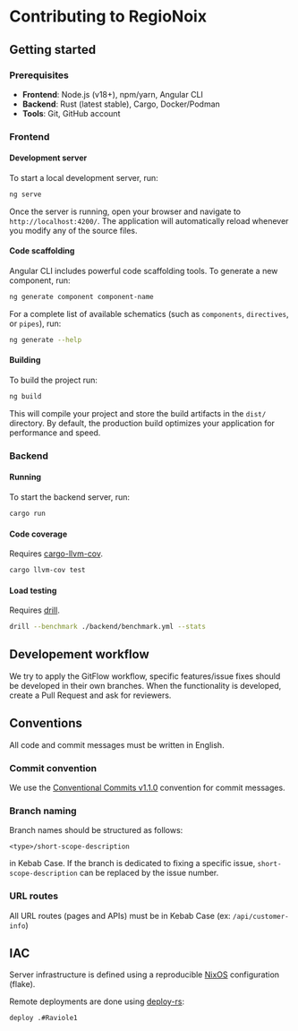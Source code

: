 # Contributing to RegioNoix

## Getting started

### **Prerequisites**

- **Frontend**: Node.js (v18+), npm/yarn, Angular CLI
- **Backend**: Rust (latest stable), Cargo, Docker/Podman
- **Tools**: Git, GitHub account

### Frontend

#### Development server

To start a local development server, run:

```bash
ng serve
```

Once the server is running, open your browser and navigate to
`http://localhost:4200/`. The application will automatically reload whenever you
modify any of the source files.

#### Code scaffolding

Angular CLI includes powerful code scaffolding tools. To generate a new
component, run:

```bash
ng generate component component-name
```

For a complete list of available schematics (such as `components`, `directives`,
or `pipes`), run:

```bash
ng generate --help
```

#### Building

To build the project run:

```bash
ng build
```

This will compile your project and store the build artifacts in the `dist/`
directory. By default, the production build optimizes your application for
performance and speed.

### Backend

#### Running

To start the backend server, run:

```bash
cargo run
```

#### Code coverage

Requires [cargo-llvm-cov](https://crates.io/crates/cargo-llvm-cov).

```bash
cargo llvm-cov test
```

#### Load testing

Requires [drill](https://crates.io/crates/drill).

```bash
drill --benchmark ./backend/benchmark.yml --stats
```

## Developement workflow

We try to apply the GitFlow workflow, specific features/issue fixes should be
developed in their own branches. When the functionality is developed, create a
Pull Request and ask for reviewers.

## Conventions

All code and commit messages must be written in English.

### Commit convention

We use the
[Conventional Commits v1.1.0](https://www.conventionalcommits.org/en/v1.0.0/)
convention for commit messages.

### Branch naming

Branch names should be structured as follows:

```
<type>/short-scope-description
```

in Kebab Case. If the branch is dedicated to fixing a specific issue,
`short-scope-description` can be replaced by the issue number.

### URL routes

All URL routes (pages and APIs) must be in Kebab Case (ex: `/api/customer-info`)

## IAC

Server infrastructure is defined using a reproducible
[NixOS](https://nixos.org/) configuration (flake).

Remote deployments are done using
[deploy-rs](https://github.com/serokell/deploy-rs):

```sh
deploy .#Raviole1
```
